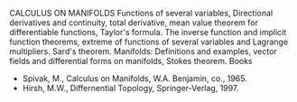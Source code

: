---
---
CALCULUS ON MANIFOLDS
Functions of several variables, Directional derivatives and continuity, total
derivative, mean value theorem for differentiable functions, Taylor's formula.
The inverse function and implicit function theorems, extreme of functions of
several variables and Lagrange multipliers. Sard's theorem.
Manifolds: Definitions and examples, vector fields and differential forms on
manifolds, Stokes theorem.
Books

* Spivak, M., Calculus on Manifolds, W.A. Benjamin, co., 1965.
* Hirsh, M.W., Differnential Topology, Springer-Verlag, 1997.

